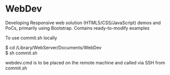 WebDev
======
Developing Responsive web solution (HTML5/CSS/JavaScript) demos and PoCs, primarily using Bootstrap.
Contains ready-to-modify examples

To use commit.sh locally

$ cd /Library/WebServer/Documents/WebDev<br />
$ sh commit.sh

webdev.cmd is to be placed on the remote machine and called via SSH from commit.sh
